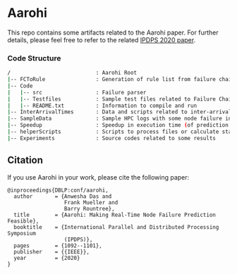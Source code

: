# Aarohi

This repo contains some artifacts related to the Aarohi paper. 
For further details, please feel free to refer to the related [IPDPS 2020 paper](https://ieeexplore.ieee.org/document/9139847).


### Code Structure
```bash
/                           : Aarohi Root
|-- FCToRule                : Generation of rule list from failure chains
|-- Code
|   |-- src                 : Failure parser
|   |-- Testfiles           : Sample test files related to Failure Chains
|   |-- README.txt          : Information to compile and run
|-- InterArrivalTimes       : Data and scripts related to inter-arrival times
|-- SampleData              : Sample HPC logs with some node failure information
|-- Speedup                 : Speedup in execution time (of prediction or detection) across different approaches
|-- helperScripts           : Scripts to process files or calculate statistics 
|-- Experiments             : Source codes related to some results
```

## Citation

If you use Aarohi in your work, please cite the following paper:

```
@inproceedings{DBLP:conf/aarohi,
  author       = {Anwesha Das and
                  Frank Mueller and
                  Barry Rountree},
  title        = {Aarohi: Making Real-Time Node Failure Prediction Feasible},
  booktitle    = {International Parallel and Distributed Processing Symposium
                  (IPDPS)},
  pages        = {1092--1101},
  publisher    = {{IEEE}},
  year         = {2020}
}
```
